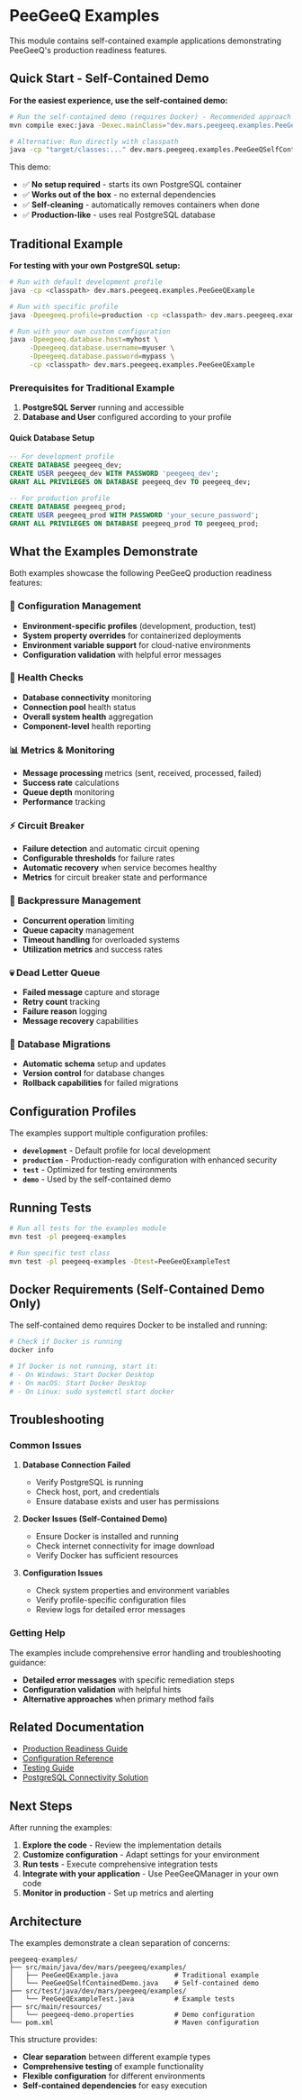 # PeeGeeQ Examples

This module contains self-contained example applications demonstrating PeeGeeQ's production readiness features.

## Quick Start - Self-Contained Demo

**For the easiest experience, use the self-contained demo:**

```bash
# Run the self-contained demo (requires Docker) - Recommended approach
mvn compile exec:java -Dexec.mainClass="dev.mars.peegeeq.examples.PeeGeeQSelfContainedDemo" -pl peegeeq-examples

# Alternative: Run directly with classpath
java -cp "target/classes:..." dev.mars.peegeeq.examples.PeeGeeQSelfContainedDemo
```

This demo:
- ✅ **No setup required** - starts its own PostgreSQL container
- ✅ **Works out of the box** - no external dependencies
- ✅ **Self-cleaning** - automatically removes containers when done
- ✅ **Production-like** - uses real PostgreSQL database

## Traditional Example

**For testing with your own PostgreSQL setup:**

```bash
# Run with default development profile
java -cp <classpath> dev.mars.peegeeq.examples.PeeGeeQExample

# Run with specific profile
java -Dpeegeeq.profile=production -cp <classpath> dev.mars.peegeeq.examples.PeeGeeQExample

# Run with your own custom configuration
java -Dpeegeeq.database.host=myhost \
     -Dpeegeeq.database.username=myuser \
     -Dpeegeeq.database.password=mypass \
     -cp <classpath> dev.mars.peegeeq.examples.PeeGeeQExample
```

### Prerequisites for Traditional Example

1. **PostgreSQL Server** running and accessible
2. **Database and User** configured according to your profile

#### Quick Database Setup

```sql
-- For development profile
CREATE DATABASE peegeeq_dev;
CREATE USER peegeeq_dev WITH PASSWORD 'peegeeq_dev';
GRANT ALL PRIVILEGES ON DATABASE peegeeq_dev TO peegeeq_dev;

-- For production profile
CREATE DATABASE peegeeq_prod;
CREATE USER peegeeq_prod WITH PASSWORD 'your_secure_password';
GRANT ALL PRIVILEGES ON DATABASE peegeeq_prod TO peegeeq_prod;
```

## What the Examples Demonstrate

Both examples showcase the following PeeGeeQ production readiness features:

### 🔧 Configuration Management
- **Environment-specific profiles** (development, production, test)
- **System property overrides** for containerized deployments
- **Environment variable support** for cloud-native environments
- **Configuration validation** with helpful error messages

### 🏥 Health Checks
- **Database connectivity** monitoring
- **Connection pool** health status
- **Overall system health** aggregation
- **Component-level** health reporting

### 📊 Metrics & Monitoring
- **Message processing** metrics (sent, received, processed, failed)
- **Success rate** calculations
- **Queue depth** monitoring
- **Performance** tracking

### ⚡ Circuit Breaker
- **Failure detection** and automatic circuit opening
- **Configurable thresholds** for failure rates
- **Automatic recovery** when service becomes healthy
- **Metrics** for circuit breaker state and performance

### 🚦 Backpressure Management
- **Concurrent operation** limiting
- **Queue capacity** management
- **Timeout handling** for overloaded systems
- **Utilization metrics** and success rates

### 💀 Dead Letter Queue
- **Failed message** capture and storage
- **Retry count** tracking
- **Failure reason** logging
- **Message recovery** capabilities

### 🔄 Database Migrations
- **Automatic schema** setup and updates
- **Version control** for database changes
- **Rollback capabilities** for failed migrations

## Configuration Profiles

The examples support multiple configuration profiles:

- **`development`** - Default profile for local development
- **`production`** - Production-ready configuration with enhanced security
- **`test`** - Optimized for testing environments
- **`demo`** - Used by the self-contained demo

## Running Tests

```bash
# Run all tests for the examples module
mvn test -pl peegeeq-examples

# Run specific test class
mvn test -pl peegeeq-examples -Dtest=PeeGeeQExampleTest
```

## Docker Requirements (Self-Contained Demo Only)

The self-contained demo requires Docker to be installed and running:

```bash
# Check if Docker is running
docker info

# If Docker is not running, start it:
# - On Windows: Start Docker Desktop
# - On macOS: Start Docker Desktop
# - On Linux: sudo systemctl start docker
```

## Troubleshooting

### Common Issues

1. **Database Connection Failed**
   - Verify PostgreSQL is running
   - Check host, port, and credentials
   - Ensure database exists and user has permissions

2. **Docker Issues (Self-Contained Demo)**
   - Ensure Docker is installed and running
   - Check internet connectivity for image download
   - Verify Docker has sufficient resources

3. **Configuration Issues**
   - Check system properties and environment variables
   - Verify profile-specific configuration files
   - Review logs for detailed error messages

### Getting Help

The examples include comprehensive error handling and troubleshooting guidance:
- **Detailed error messages** with specific remediation steps
- **Configuration validation** with helpful hints
- **Alternative approaches** when primary method fails

## Related Documentation

- [Production Readiness Guide](../docs/PRODUCTION_READINESS.md)
- [Configuration Reference](../peegeeq-db/src/main/java/dev/mars/peegeeq/db/config/README.md)
- [Testing Guide](../TESTING.md)
- [PostgreSQL Connectivity Solution](../docs/PostgreSQL%20Connectivity%20Solution%20for%20PeeGeeQ.md)

## Next Steps

After running the examples:

1. **Explore the code** - Review the implementation details
2. **Customize configuration** - Adapt settings for your environment
3. **Run tests** - Execute comprehensive integration tests
4. **Integrate with your application** - Use PeeGeeQManager in your own code
5. **Monitor in production** - Set up metrics and alerting

## Architecture

The examples demonstrate a clean separation of concerns:

```
peegeeq-examples/
├── src/main/java/dev/mars/peegeeq/examples/
│   ├── PeeGeeQExample.java              # Traditional example
│   └── PeeGeeQSelfContainedDemo.java    # Self-contained demo
├── src/test/java/dev/mars/peegeeq/examples/
│   └── PeeGeeQExampleTest.java          # Example tests
├── src/main/resources/
│   └── peegeeq-demo.properties          # Demo configuration
└── pom.xml                              # Maven configuration
```

This structure provides:
- **Clear separation** between different example types
- **Comprehensive testing** of example functionality
- **Flexible configuration** for different environments
- **Self-contained dependencies** for easy execution
